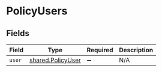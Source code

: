 # PolicyUsers


## Fields

| Field                                                         | Type                                                          | Required                                                      | Description                                                   |
| ------------------------------------------------------------- | ------------------------------------------------------------- | ------------------------------------------------------------- | ------------------------------------------------------------- |
| `user`                                                        | [shared.PolicyUser](../../../sdk/models/shared/policyuser.md) | :heavy_minus_sign:                                            | N/A                                                           |